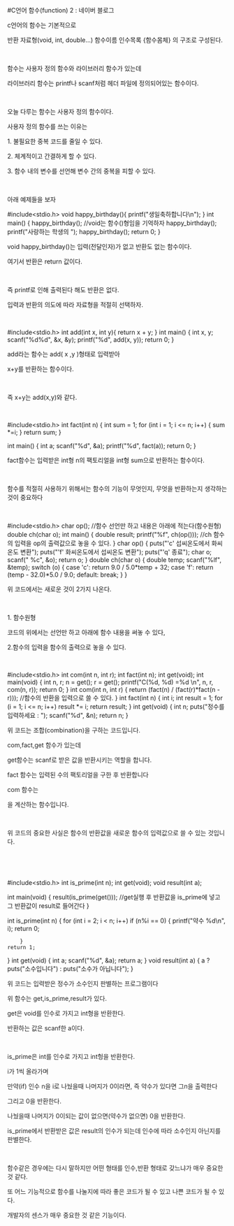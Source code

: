 #C언어 함수(function) 2 : 네이버 블로그
<div class="wrap_rabbit pcol2 _param(1) _postViewArea221521725259" id="post-view221521725259">
<!-- Rabbit HTML --><div class="se-viewer se-theme-default" lang="ko-KR">
<!-- SE_DOC_HEADER_END -->
<div class="se-main-container">
<div class="se-component se-text se-l-default" id="SE-40f8aa43-851d-40f7-97e6-4f924681ab81">
<div class="se-component-content">
<div class="se-section se-section-text se-l-default">
<div class="se-module se-module-text"><!-- SE-TEXT { --><p class="se-text-paragraph se-text-paragraph-align-" id="SE-085d00d3-4c28-4364-8ea4-b9878ce1520c" style=""><span class="se-fs- se-ff-" id="SE-e8a9f48e-c1ee-48e5-9f64-e03c35a3397c" style="">c언어의 함수는 기본적으로</span></p><!-- } SE-TEXT --><!-- SE-TEXT { --><p class="se-text-paragraph se-text-paragraph-align-" id="SE-f1f91a76-75b7-4289-9dd7-c4764074ab36" style=""><span class="se-fs- se-ff-" id="SE-ed082aa0-17f8-468d-80a7-a1785a5a57f3" style="">반환 자료형(void, int, double...) 함수이름 인수목록 {함수몸체} 의 구조로 구성된다.</span></p><!-- } SE-TEXT --><!-- SE-TEXT { --><p class="se-text-paragraph se-text-paragraph-align-" id="SE-7d68cab0-6d95-4603-8e5e-08daf0306646" style=""><span class="se-fs- se-ff-" id="SE-544d358a-0302-4203-a033-971f6376416a" style="">​</span></p><!-- } SE-TEXT --><!-- SE-TEXT { --><p class="se-text-paragraph se-text-paragraph-align-" id="SE-adfabbfa-ab41-4c7a-a23a-7b52ffe42699" style=""><span class="se-fs- se-ff-" id="SE-d5415402-3fb9-4ea6-9a28-97677032494f" style="">함수는 사용자 정의 함수와 라이브러리 함수가 있는데</span></p><!-- } SE-TEXT --><!-- SE-TEXT { --><p class="se-text-paragraph se-text-paragraph-align-" id="SE-09928420-15c8-4db6-a0f1-4090778af87f" style=""><span class="se-fs- se-ff-" id="SE-171c0327-2e01-42d9-b8a7-bff160ba18ae" style="">라이브러리 함수는 printf나 scanf처럼 헤더 파일에 정의되어있는 함수이다.</span></p><!-- } SE-TEXT --><!-- SE-TEXT { --><p class="se-text-paragraph se-text-paragraph-align-" id="SE-23143dcc-b414-4e15-8503-c09d0de57e3a" style=""><span class="se-fs- se-ff-" id="SE-87dab270-7bc1-4ede-9ee5-f61389052fc4" style="">​</span></p><!-- } SE-TEXT --><!-- SE-TEXT { --><p class="se-text-paragraph se-text-paragraph-align-" id="SE-8262fb68-34b3-4aad-9824-83f061c33bbf" style=""><span class="se-fs- se-ff-" id="SE-d96a86c9-ee25-4ceb-a0ea-d4f0438f16ad" style="">오늘 다루는 함수는 사용자 정의 함수이다.</span></p><!-- } SE-TEXT --><!-- SE-TEXT { --><p class="se-text-paragraph se-text-paragraph-align-" id="SE-a5296187-08b0-43a4-a64f-46af79ce95ec" style=""><span class="se-fs- se-ff-" id="SE-6f2607ba-e9c5-493a-a2cd-52ca068ce9aa" style="">사용자 정의 함수를 쓰는 이유는</span></p><!-- } SE-TEXT --><!-- SE-TEXT { --><p class="se-text-paragraph se-text-paragraph-align-" id="SE-4b0ee6e3-4d12-4f96-8fd3-f117fa27e023" style=""><span class="se-fs- se-ff-" id="SE-1d4e7a40-8384-4542-8100-cb748ddaf9fb" style="">1. 불필요한 중복 코드를 줄일 수 있다.</span></p><!-- } SE-TEXT --><!-- SE-TEXT { --><p class="se-text-paragraph se-text-paragraph-align-" id="SE-60417a28-e62c-4a5b-ba69-b74f726ad3ad" style=""><span class="se-fs- se-ff-" id="SE-6c507642-0643-4f95-902e-197d18482bab" style="">2. 체계적이고 간결하게 할 수 있다.</span></p><!-- } SE-TEXT --><!-- SE-TEXT { --><p class="se-text-paragraph se-text-paragraph-align-" id="SE-280bfa73-0252-4005-9ece-5c7425aee9e5" style=""><span class="se-fs- se-ff-" id="SE-46edf725-ff5e-44b9-9259-cdfd08d1b1ef" style="">3. 함수 내의 변수를 선언해 변수 간의 중복을 피할 수 있다.</span></p><!-- } SE-TEXT --><!-- SE-TEXT { --><p class="se-text-paragraph se-text-paragraph-align-" id="SE-b0c63f4d-f823-415c-ba93-77bb7e181d3c" style=""><span class="se-fs- se-ff-" id="SE-6add96dc-f4e6-441a-bb25-164234d2e9ff" style="">​</span></p><!-- } SE-TEXT --><!-- SE-TEXT { --><p class="se-text-paragraph se-text-paragraph-align-" id="SE-d9cf5ea6-11ae-4a96-ad36-d4d175b62ac2" style=""><span class="se-fs- se-ff-" id="SE-93ec9695-cd1c-4900-aa50-2109bd147bbb" style="">아래 예제들을 보자</span></p><!-- } SE-TEXT --></div>
</div>
</div>
</div> <div class="se-component se-code se-l-default" id="SE-efca9aa8-1c28-4ab0-8f0c-109e75b8ec01">
<div class="se-component-content">
<div class="se-section se-section-code se-l-default">
<div class="se-module se-module-code se-fs-fs13">
<div class="se-code-source">
<div class="__se_code_view language-javascript">#include&lt;stdio.h&gt;
void happy_birthday(){
	printf("생일축하합니다\n");
}
int main() {
	happy_birthday(); //void는 함수()형임을 기억하자
	happy_birthday();
	printf("사랑하는 학생의 ");
	happy_birthday();
	return 0;
}</div>
</div>
</div>
</div>
</div>
<script class="__se_module_data" data-module='{"type":"v2_code", "id" : "SE-efca9aa8-1c28-4ab0-8f0c-109e75b8ec01"}' type="text/data"></script>
</div> <div class="se-component se-text se-l-default" id="SE-ed6c3c1b-941a-4ae4-b2c4-79264c991d29">
<div class="se-component-content">
<div class="se-section se-section-text se-l-default">
<div class="se-module se-module-text"><!-- SE-TEXT { --><p class="se-text-paragraph se-text-paragraph-align-" id="SE-f29bb2dc-0570-4d68-9a56-652fa389f645" style=""><span class="se-fs- se-ff-" id="SE-a9f4f462-dca9-4777-adc5-7cb2c0333880" style="">void happy_birthday()는 입력(전달인자)가 없고 반환도 없는 함수이다.</span></p><!-- } SE-TEXT --><!-- SE-TEXT { --><p class="se-text-paragraph se-text-paragraph-align-" id="SE-95101baf-f55d-43ce-8cb7-d7e55ddd6ed1" style=""><span class="se-fs- se-ff-" id="SE-e3685d96-3615-4865-a2f8-f860c4f88f11" style="">여기서 반환은 return 값이다.</span></p><!-- } SE-TEXT --><!-- SE-TEXT { --><p class="se-text-paragraph se-text-paragraph-align-" id="SE-ef91af2b-7f5f-4939-868c-9501002594da" style=""><span class="se-fs- se-ff-" id="SE-c00d2b37-2f39-42b7-b89e-ff8d0b98cc28" style="">​</span></p><!-- } SE-TEXT --><!-- SE-TEXT { --><p class="se-text-paragraph se-text-paragraph-align-" id="SE-8bc650b4-a0dd-4578-ac51-71bdbfe5d2a5" style=""><span class="se-fs- se-ff-" id="SE-9b05c26c-0330-46ff-8fd0-29554db926b0" style="">즉 printf로 인해 출력된다 해도 반환은 없다.</span></p><!-- } SE-TEXT --><!-- SE-TEXT { --><p class="se-text-paragraph se-text-paragraph-align-" id="SE-d2476c82-d186-4d25-829b-199bcc88ee8e" style=""><span class="se-fs- se-ff-" id="SE-c864465a-f3d1-4c85-b45f-307673231ca7" style="">입력과 반환의 의도에 따라 자료형을 적절히 선택하자.</span></p><!-- } SE-TEXT --><!-- SE-TEXT { --><p class="se-text-paragraph se-text-paragraph-align-" id="SE-6a106cfb-1714-4fe7-9012-116c40f2c31e" style=""><span class="se-fs- se-ff-" id="SE-7b20d9db-8af5-4ec6-ac47-942c0add24f6" style="">​</span></p><!-- } SE-TEXT --></div>
</div>
</div>
</div> <div class="se-component se-code se-l-default" id="SE-2df2a1fe-d732-44e8-9634-2e38d90cb92f">
<div class="se-component-content">
<div class="se-section se-section-code se-l-default">
<div class="se-module se-module-code se-fs-fs13">
<div class="se-code-source">
<div class="__se_code_view language-javascript">#include&lt;stdio.h&gt;
int add(int x, int y){
	return x + y;
}
int main() {
	int x, y;
	scanf("%d%d", &amp;x, &amp;y);
	printf("%d", add(x, y));
	return 0;
}
</div>
</div>
</div>
</div>
</div>
<script class="__se_module_data" data-module='{"type":"v2_code", "id" : "SE-2df2a1fe-d732-44e8-9634-2e38d90cb92f"}' type="text/data"></script>
</div> <div class="se-component se-text se-l-default" id="SE-564736fc-556f-4f89-a2a1-1e8f7b29697f">
<div class="se-component-content">
<div class="se-section se-section-text se-l-default">
<div class="se-module se-module-text"><!-- SE-TEXT { --><p class="se-text-paragraph se-text-paragraph-align-" id="SE-badff828-4dfc-4f0d-95f4-83693ad4e9d8" style=""><span class="se-fs- se-ff-" id="SE-42298666-7089-40e1-b58b-76734f8bc058" style="">add라는 함수는 add(  x ,y  )형태로 입력받아</span></p><!-- } SE-TEXT --><!-- SE-TEXT { --><p class="se-text-paragraph se-text-paragraph-align-" id="SE-cb7be066-0e5d-4b9d-b861-cf3e50bdc654" style=""><span class="se-fs- se-ff-" id="SE-555fef95-88b4-4ada-90e7-a1412c41cf18" style="">x+y를 반환하는 함수이다.</span></p><!-- } SE-TEXT --><!-- SE-TEXT { --><p class="se-text-paragraph se-text-paragraph-align-" id="SE-4d2c4f08-2d3d-4644-99c7-aaaebbfdae7e" style=""><span class="se-fs- se-ff-" id="SE-ed5af18f-fccc-44c6-9948-7c4dc6d78c68" style="">​</span></p><!-- } SE-TEXT --><!-- SE-TEXT { --><p class="se-text-paragraph se-text-paragraph-align-" id="SE-a604a049-3a2b-4945-9ccc-51546916d8c2" style=""><span class="se-fs- se-ff-" id="SE-c35d88a2-5b22-41fd-afcb-ab0573a76844" style="">즉 x+y는 add(x,y)와 같다.</span></p><!-- } SE-TEXT --><!-- SE-TEXT { --><p class="se-text-paragraph se-text-paragraph-align-" id="SE-6c34d3fb-a7aa-4b87-9e0d-8e58be283762" style=""><span class="se-fs- se-ff-" id="SE-4014a909-47df-40e2-b896-52d37ef14b3f" style="">​</span></p><!-- } SE-TEXT --></div>
</div>
</div>
</div> <div class="se-component se-code se-l-default" id="SE-e5e19a3f-7627-42da-a5e7-e882a7fb0487">
<div class="se-component-content">
<div class="se-section se-section-code se-l-default">
<div class="se-module se-module-code se-fs-fs13">
<div class="se-code-source">
<div class="__se_code_view language-javascript">#include&lt;stdio.h&gt;
int fact(int n) {
	int sum = 1;
	for (int i = 1; i &lt;= n; i++)
	{
		sum *=i;
	}
	return sum;
}

int main() {
	int a;
	scanf("%d", &amp;a);
	printf("%d", fact(a));
	return 0;
}</div>
</div>
</div>
</div>
</div>
<script class="__se_module_data" data-module='{"type":"v2_code", "id" : "SE-e5e19a3f-7627-42da-a5e7-e882a7fb0487"}' type="text/data"></script>
</div> <div class="se-component se-text se-l-default" id="SE-2fea5cb8-a669-4161-a713-26e6746e2797">
<div class="se-component-content">
<div class="se-section se-section-text se-l-default">
<div class="se-module se-module-text"><!-- SE-TEXT { --><p class="se-text-paragraph se-text-paragraph-align-" id="SE-afbc84a2-761f-4801-b8b9-80b2563a2d28" style=""><span class="se-fs- se-ff-" id="SE-c626f63e-d8dd-4da4-a9e8-888c5de10489" style="">fact함수는 입력받은 int형 n의 팩토리얼을 int형 sum으로 반환하는 함수이다.</span></p><!-- } SE-TEXT --><!-- SE-TEXT { --><p class="se-text-paragraph se-text-paragraph-align-" id="SE-9364e211-f3a1-48c1-886a-089ac0cb3da7" style=""><span class="se-fs- se-ff-" id="SE-f0ccc8c3-8de4-4c1b-a656-942eb57932f3" style="">​</span></p><!-- } SE-TEXT --><!-- SE-TEXT { --><p class="se-text-paragraph se-text-paragraph-align-" id="SE-ae9e630e-5805-4c51-a433-23c768132a0f" style=""><span class="se-fs- se-ff-" id="SE-b7fe2ece-3db1-42df-a9bc-f4dea572dd45" style="">함수를 적절히 사용하기 위해서는 함수의 기능이 무엇인지, 무엇을 반환하는지 생각하는 것이 중요하다</span></p><!-- } SE-TEXT --><!-- SE-TEXT { --><p class="se-text-paragraph se-text-paragraph-align-" id="SE-dcf7f40b-26f4-4fdd-8739-f90ff49de57e" style=""><span class="se-fs- se-ff-" id="SE-4d436ef3-2e38-4363-b67d-6e7c82c00b5d" style="">​</span></p><!-- } SE-TEXT --></div>
</div>
</div>
</div> <div class="se-component se-code se-l-default" id="SE-b623d0ab-8eb0-477e-9acb-80dc3226140c">
<div class="se-component-content">
<div class="se-section se-section-code se-l-default">
<div class="se-module se-module-code se-fs-fs13">
<div class="se-code-source">
<div class="__se_code_view language-javascript">#include&lt;stdio.h&gt;
char op(); //함수 선언만 하고 내용은 아래에 적는다(함수원형)
double ch(char o);
int main() {
	double result;
	printf("%f", ch(op())); //ch 함수의 입력을 op의 출력값으로 놓을 수 있다.
}
char op() {
	puts("'c' 섭씨온도에서 화씨온도 변환");
	puts("'f' 화씨온도에서 섭씨온도 변환");
	puts("'q' 종료");
	char o;
	scanf(" %c", &amp;o);
	return o;
}
double ch(char o) {
	double temp;
	scanf("%lf", &amp;temp);
	switch (o)
	{
	case 'c':
		return 9.0 / 5.0*temp + 32;
	case 'f':
		return (temp - 32.0)*5.0 / 9.0;
	default:
		break;
	}
}</div>
</div>
</div>
</div>
</div>
<script class="__se_module_data" data-module='{"type":"v2_code", "id" : "SE-b623d0ab-8eb0-477e-9acb-80dc3226140c"}' type="text/data"></script>
</div> <div class="se-component se-text se-l-default" id="SE-2ce65db5-27f8-4410-899c-71f7d13896f0">
<div class="se-component-content">
<div class="se-section se-section-text se-l-default">
<div class="se-module se-module-text"><!-- SE-TEXT { --><p class="se-text-paragraph se-text-paragraph-align-" id="SE-af21fd06-7dbf-4203-a528-0e1aebfb3910" style=""><span class="se-fs- se-ff-" id="SE-6fa359d4-e81b-4248-84d6-83f0f93eb7a7" style="">위 코드에서는 새로운 것이 2가지 나온다.</span></p><!-- } SE-TEXT --><!-- SE-TEXT { --><p class="se-text-paragraph se-text-paragraph-align-" id="SE-126f0894-8ed7-4458-94d5-ab98d832dafa" style=""><span class="se-fs- se-ff-" id="SE-936cec60-8f8c-420f-99e0-3dd88ae61029" style="">​</span></p><!-- } SE-TEXT --><!-- SE-TEXT { --><p class="se-text-paragraph se-text-paragraph-align-" id="SE-abaf4865-df28-4559-baad-2fc466880510" style=""><span class="se-fs- se-ff-" id="SE-ae4afb17-0c53-4f3c-960a-d415707c686a" style="">1. 함수원형</span></p><!-- } SE-TEXT --><!-- SE-TEXT { --><p class="se-text-paragraph se-text-paragraph-align-" id="SE-991b1e63-d21e-42ce-b637-3d069ec5abee" style=""><span class="se-fs- se-ff-" id="SE-efe9619e-6e81-4904-9d5d-e8ed601f31a8" style="">코드의 위에서는 선언만 하고 아래에 함수 내용을 써놓 수 있다,</span></p><!-- } SE-TEXT --><!-- SE-TEXT { --><p class="se-text-paragraph se-text-paragraph-align-" id="SE-272fca51-3f86-41c9-a125-08893308d431" style=""><span class="se-fs- se-ff-" id="SE-6024828a-7307-434d-a862-34af0365066b" style="">2.함수의 입력을 함수의 출력으로 놓을 수 있다.</span></p><!-- } SE-TEXT --><!-- SE-TEXT { --><p class="se-text-paragraph se-text-paragraph-align-" id="SE-2db862dc-2303-4424-9d67-b84f6cfece24" style=""><span class="se-fs- se-ff-" id="SE-de60a6e2-113b-452c-af75-4e7d638843b5" style="">​</span></p><!-- } SE-TEXT --></div>
</div>
</div>
</div> <div class="se-component se-code se-l-default" id="SE-48e92331-5d9e-4529-b7b9-a41290afe8d1">
<div class="se-component-content">
<div class="se-section se-section-code se-l-default">
<div class="se-module se-module-code se-fs-fs13">
<div class="se-code-source">
<div class="__se_code_view language-javascript">#include&lt;stdio.h&gt;
int com(int n, int r);
int fact(int n);
int get(void);
int main(void) {
	int n, r;
	n = get();
	r = get();
	printf("C(%d, %d) =%d \n", n, r, com(n, r));
	return 0;
}
int com(int n, int r) {
	return (fact(n) / (fact(r)*fact(n - r))); //함수의 반환을 입력으로 쓸 수 있다.
}
int fact(int n) {
	int i;
	int result = 1;
	for (i = 1; i &lt;= n; i++)
		result *= i;
	return result;
}
int get(void) {
	int n;
	puts("정수를 입력하세요 : ");
	scanf("%d", &amp;n);
	return n;
}</div>
</div>
</div>
</div>
</div>
<script class="__se_module_data" data-module='{"type":"v2_code", "id" : "SE-48e92331-5d9e-4529-b7b9-a41290afe8d1"}' type="text/data"></script>
</div> <div class="se-component se-text se-l-default" id="SE-ac24ae00-4349-46ec-bb9b-ea93b56db870">
<div class="se-component-content">
<div class="se-section se-section-text se-l-default">
<div class="se-module se-module-text"><!-- SE-TEXT { --><p class="se-text-paragraph se-text-paragraph-align-" id="SE-978e1e81-5afb-4e94-b10a-7279e0e29c09" style=""><span class="se-fs- se-ff-" id="SE-a60854cf-c5e3-4c56-bdcc-08218d624aa3" style="">위 코드는 조합(</span><span class="se-fs-fs16 se-ff-system se-style-unset" id="SE-d135e086-3c2a-4947-977f-c8edddb12929" style="color:#222222;background-color:#ffffff;">combination)을 구하는 코드입니다.</span></p><!-- } SE-TEXT --><!-- SE-TEXT { --><p class="se-text-paragraph se-text-paragraph-align-" id="SE-2c1a95dc-862e-4aee-a88d-87f443fb8600" style=""><span class="se-fs-fs16 se-ff-system se-style-unset" id="SE-a2dd5d77-29a7-4b57-b5a6-54e73efff8fc" style="color:#222222;background-color:#ffffff;">com,fact,get 함수가 있는데</span></p><!-- } SE-TEXT --><!-- SE-TEXT { --><p class="se-text-paragraph se-text-paragraph-align-" id="SE-267c4992-eaee-470c-85ab-d2c46d261d65" style=""><span class="se-fs-fs16 se-ff-system se-style-unset" id="SE-f48dd903-900e-47ec-85fd-c05aa05c85e8" style="color:#222222;background-color:#ffffff;">get함수는 scanf로 받은 값을 반환시키는 역할을 합니다.</span></p><!-- } SE-TEXT --><!-- SE-TEXT { --><p class="se-text-paragraph se-text-paragraph-align-" id="SE-b5e423e1-9d61-4185-8f13-d4264185bb4d" style=""><span class="se-fs-fs16 se-ff-system se-style-unset" id="SE-a2f0bc31-336a-42a5-87c1-cd4c68ff1431" style="color:#222222;background-color:#ffffff;">fact 함수는 입력된 수의 팩토리얼을 구한 후 반환합니다</span></p><!-- } SE-TEXT --><!-- SE-TEXT { --><p class="se-text-paragraph se-text-paragraph-align-" id="SE-bc6bccba-a73a-4ac9-a1e4-f731345542ce" style=""><span class="se-fs-fs16 se-ff-system se-style-unset" id="SE-44cca4dc-41cc-4738-b5c7-3fd202d46426" style="color:#222222;background-color:#ffffff;">com 함수는 </span></p><!-- } SE-TEXT --></div>
</div>
</div>
</div> <div class="se-component se-formula se-l-default" id="SE-e91336b2-e9c0-4da4-b9e2-8ce6509bf887">
<div class="se-component-content">
<div class="se-section se-section-formula se-l-default se-section-align-">
<div class="se-module se-module-formula __se_formula"></div>
</div>
</div>
<script class="__se_module_data" data-module='{"type":"v2_formula", "id" :"SE-e91336b2-e9c0-4da4-b9e2-8ce6509bf887", "data" : { "fontSizeCode" : "fs15", "html": "\u003Cdiv class=\"lama-viewer\" style=\"font-size: 15px;\"\u003E\u003Cdiv class=\"mq-math-mode-wrapper\"\u003E\u003Cdiv class=\"mq-math-mode\" style=\"display: block;\"\u003E\u003Cspan class=\"mq-selectable\"\u003E$\\frac{n!}{r!\\left(n-r\\right)!}$\u003C/span\u003E\u003Cspan class=\"mq-root-block mq-hasCursor\"\u003E\u003Cspan class=\"mq-fraction mq-non-leaf\"\u003E\u003Cspan class=\"mq-numerator\"\u003E\u003Cvar\u003En\u003C/var\u003E\u003Cspan\u003E!\u003C/span\u003E\u003C/span\u003E\u003Cspan class=\"mq-divider\"\u003E\u003C/span\u003E\u003Cspan class=\"mq-denominator\"\u003E\u003Cvar\u003Er\u003C/var\u003E\u003Cspan\u003E!\u003C/span\u003E\u003Cspan class=\"mq-non-leaf\"\u003E\u003Cspan class=\"mq-scaled mq-paren\" style=\"transform: scale(0.993237, 1.15942);\"\u003E(\u003C/span\u003E\u003Cspan class=\"mq-non-leaf\"\u003E\u003Cvar\u003En\u003C/var\u003E\u003Cspan class=\"mq-binary-operator\"\u003E−\u003C/span\u003E\u003Cvar\u003Er\u003C/var\u003E\u003C/span\u003E\u003Cspan class=\"mq-scaled mq-paren\" style=\"transform: scale(0.993237, 1.15942);\"\u003E)\u003C/span\u003E\u003C/span\u003E\u003Cspan\u003E!\u003C/span\u003E\u003C/span\u003E\u003Cspan style=\"display:inline-block;width:0\"\u003E​\u003C/span\u003E\u003C/span\u003E\u003Cspan class=\"mq-cursor\"\u003E​\u003C/span\u003E\u003C/span\u003E\u003C/div\u003E\u003C/div\u003E\u003C/div\u003E", "thumbnail" : {"@ctype":"thumbnail","src":"https://blogfiles.pstatic.net/MjAxOTA0MjRfMTM5/MDAxNTU2MDk2NzE1NDA2.4GAoOwqwU_WJRRuG_x7xX9OIFt_I1InLcFe1OlOiRtwg.v8OI4c7qfzofO5D5Ok0OJMaQsWdGVetTy3aPTjjiqPgg.PNG.dls32208/modifiedImg0.png","width":102,"height":81} }}' type="text/data"></script>
</div> <div class="se-component se-text se-l-default" id="SE-57443b46-53c3-4cd8-a661-51c3910049a5">
<div class="se-component-content">
<div class="se-section se-section-text se-l-default">
<div class="se-module se-module-text"><!-- SE-TEXT { --><p class="se-text-paragraph se-text-paragraph-align-" id="SE-5d26fe4c-3db1-460b-8f5f-463ccdefa358" style=""><span class="se-fs-fs16 se-ff-system se-style-unset" id="SE-1490fe85-2d1b-4984-b033-78c59c2f3359" style="color:#222222;background-color:#ffffff;">을 계산하는 함수입니다.</span></p><!-- } SE-TEXT --><!-- SE-TEXT { --><p class="se-text-paragraph se-text-paragraph-align-" id="SE-e866d02e-29cf-4203-84f1-d82baa05dac1" style=""><span class="se-fs-fs16 se-ff-system se-style-unset" id="SE-1ea29487-7523-4528-a745-196823edfce5" style="color:#222222;background-color:#ffffff;">​</span></p><!-- } SE-TEXT --><!-- SE-TEXT { --><p class="se-text-paragraph se-text-paragraph-align-" id="SE-3443836d-d8fa-4030-937e-5af45e0edf40" style=""><span class="se-fs-fs16 se-ff-system se-style-unset" id="SE-e6c48956-e2d5-4b0d-994d-0ca521d4baed" style="color:#222222;background-color:#ffffff;">위 코드의 중요한 사실은 함수의 반환값을 새로운 함수의 입력값으로 쓸 수 있는 것입니다.</span></p><!-- } SE-TEXT --><!-- SE-TEXT { --><p class="se-text-paragraph se-text-paragraph-align-" id="SE-fa67674f-9644-4f6b-b96a-32b3d55e60a4" style=""><span class="se-fs-fs16 se-ff-system se-style-unset" id="SE-6018d2a8-fe5d-4b5f-abe8-e1c072ce9781" style="color:#222222;background-color:#ffffff;">​</span></p><!-- } SE-TEXT --><!-- SE-TEXT { --><p class="se-text-paragraph se-text-paragraph-align-" id="SE-385f9719-1cd2-4088-80b6-f927b20dc9d5" style=""><span class="se-fs-fs16 se-ff-system se-style-unset" id="SE-ba30b7ea-8e4f-4a01-8830-dab84bf0e85d" style="color:#222222;background-color:#ffffff;">​</span></p><!-- } SE-TEXT --></div>
</div>
</div>
</div> <div class="se-component se-code se-l-default" id="SE-a995bc90-2dcb-4b2e-b2f1-0ad6679a26af">
<div class="se-component-content">
<div class="se-section se-section-code se-l-default">
<div class="se-module se-module-code se-fs-fs13">
<div class="se-code-source">
<div class="__se_code_view language-javascript">#include&lt;stdio.h&gt;
int is_prime(int n);
int get(void);
void result(int a);

int main(void) {
	result(is_prime(get())); //get실행 후 반환값을 is_prime에 넣고 그 반환값이 result로 들어간다
}

int is_prime(int n) {
	for (int i = 2; i &lt; n; i++)
		if (n%i == 0) {
			printf("약수 %d\n", i);
			return 0;

		}
	return 1;
}
int get(void) {
	int a;
	scanf("%d", &amp;a);
	return a;
}
void result(int a) {
	a ? puts("소수입니다") : puts("소수가 아닙니다");
}</div>
</div>
</div>
</div>
</div>
<script class="__se_module_data" data-module='{"type":"v2_code", "id" : "SE-a995bc90-2dcb-4b2e-b2f1-0ad6679a26af"}' type="text/data"></script>
</div> <div class="se-component se-text se-l-default" id="SE-19b242d4-a941-49ac-9a32-ef0923a7f204">
<div class="se-component-content">
<div class="se-section se-section-text se-l-default">
<div class="se-module se-module-text"><!-- SE-TEXT { --><p class="se-text-paragraph se-text-paragraph-align-" id="SE-7df4dbdb-3ec8-4efe-af49-c1829832b3aa" style=""><span class="se-fs-fs16 se-ff-system se-style-unset" id="SE-69140582-b500-4c99-bddf-9efbf98fdb5e" style="color:#222222;background-color:#ffffff;">위 코드는 입력받은 정수가 소수인지 판별하는 프로그램이다</span></p><!-- } SE-TEXT --><!-- SE-TEXT { --><p class="se-text-paragraph se-text-paragraph-align-" id="SE-bd217472-2193-407d-9d72-8bbf3be105d5" style=""><span class="se-fs-fs16 se-ff-system se-style-unset" id="SE-200157d6-097e-421d-a029-5b74e3dba817" style="color:#222222;background-color:#ffffff;">위 함수는 get,is_prime,result가 있다.</span></p><!-- } SE-TEXT --><!-- SE-TEXT { --><p class="se-text-paragraph se-text-paragraph-align-" id="SE-7982ad2b-d5d9-43bb-8f12-7f70d9f995af" style=""><span class="se-fs-fs16 se-ff-system se-style-unset" id="SE-f12c2b0e-939f-4597-9938-961b9b935e9f" style="color:#222222;background-color:#ffffff;">get은 void를 인수로 가지고 int형을 반환한다.</span></p><!-- } SE-TEXT --><!-- SE-TEXT { --><p class="se-text-paragraph se-text-paragraph-align-" id="SE-9d916a9b-e159-463c-a8e9-87ae4367cc89" style=""><span class="se-fs-fs16 se-ff-system se-style-unset" id="SE-19e6b01c-64fd-4b0f-b4a0-6b89892093f1" style="color:#222222;background-color:#ffffff;">반환하는 값은 scanf한 a이다.</span></p><!-- } SE-TEXT --><!-- SE-TEXT { --><p class="se-text-paragraph se-text-paragraph-align-" id="SE-79fc09a6-b791-42df-b3b4-38005daed778" style=""><span class="se-fs-fs16 se-ff-system se-style-unset" id="SE-cc6e5e3f-75bd-4c6a-8143-d20ddf036506" style="color:#222222;background-color:#ffffff;">​</span></p><!-- } SE-TEXT --><!-- SE-TEXT { --><p class="se-text-paragraph se-text-paragraph-align-" id="SE-32c1d8e6-d76a-43a0-b8d3-5cfccd8de16e" style=""><span class="se-fs-fs16 se-ff-system se-style-unset" id="SE-1b3dae6b-94f1-4d5f-b0df-d87ee4c8f5bf" style="color:#222222;background-color:#ffffff;">is_prime은 int를 인수로 가지고 int헝을 반환한다.</span></p><!-- } SE-TEXT --><!-- SE-TEXT { --><p class="se-text-paragraph se-text-paragraph-align-" id="SE-56884af0-54df-477f-8bd4-f1023a14952d" style=""><span class="se-fs-fs16 se-ff-system se-style-unset" id="SE-c45681d9-7bd8-4d8b-9991-e46235bffb78" style="color:#222222;background-color:#ffffff;">i가 1씩 올라가며 </span></p><!-- } SE-TEXT --><!-- SE-TEXT { --><p class="se-text-paragraph se-text-paragraph-align-" id="SE-5d0fda82-d6b5-47a8-9348-e404880459f7" style=""><span class="se-fs-fs16 se-ff-system se-style-unset" id="SE-58c2e670-51bd-4254-8879-77fa7e6ca5cf" style="color:#222222;background-color:#ffffff;">만약(if) 인수 n을 i로 나눴을때 나머지가 0이라면, 즉 약수가 있다면 그n을 출력한다</span></p><!-- } SE-TEXT --><!-- SE-TEXT { --><p class="se-text-paragraph se-text-paragraph-align-" id="SE-8a33a20a-db53-47cb-9e7b-7aa43adeba17" style=""><span class="se-fs-fs16 se-ff-system se-style-unset" id="SE-49a4ef57-7219-43ff-b575-cf26fcd0db0a" style="color:#222222;background-color:#ffffff;">그리고 0을 반환한다.</span></p><!-- } SE-TEXT --><!-- SE-TEXT { --><p class="se-text-paragraph se-text-paragraph-align-" id="SE-437a60b3-414d-402d-a17f-e80d4fb3567f" style=""><span class="se-fs-fs16 se-ff-system se-style-unset" id="SE-6ba8f046-01f1-4db9-b0b5-72fd27be348e" style="color:#222222;background-color:#ffffff;">나눴을때 나머지가 0이되는 값이 없으면(약수가 없으면) 0을 반환한다.</span></p><!-- } SE-TEXT --><!-- SE-TEXT { --><p class="se-text-paragraph se-text-paragraph-align-" id="SE-ddc75304-5860-4719-848e-fedf25e41b82" style=""><span class="se-fs-fs16 se-ff-system se-style-unset" id="SE-dd8b5bfb-a7a6-45e2-98be-bdd22d126ae1" style="color:#222222;background-color:#ffffff;">is_prime에서 반환받은 값은 result의 인수가 되는데 인수에 따라 소수인지 아닌지를 판별한다.</span></p><!-- } SE-TEXT --><!-- SE-TEXT { --><p class="se-text-paragraph se-text-paragraph-align-" id="SE-1824e42e-99d4-4709-a839-bb152b9aa624" style=""><span class="se-fs-fs16 se-ff-system se-style-unset" id="SE-4c53d409-bd97-414e-8fe1-51a5fcf73abb" style="color:#222222;background-color:#ffffff;">​</span></p><!-- } SE-TEXT --><!-- SE-TEXT { --><p class="se-text-paragraph se-text-paragraph-align-" id="SE-042e7640-b414-4793-8aab-1613629cfb05" style=""><span class="se-fs-fs16 se-ff-system se-style-unset" id="SE-f8552f7d-2ef1-488e-bf45-917a12452d35" style="color:#222222;background-color:#ffffff;">함수같은 경우에는 다시 말하지만 어떤 형태를 인수,반환 형태로 갖느냐가 매우 중요한 것 같다.</span></p><!-- } SE-TEXT --><!-- SE-TEXT { --><p class="se-text-paragraph se-text-paragraph-align-" id="SE-b2eae8ca-6601-4674-b867-20b1c631d8da" style=""><span class="se-fs-fs16 se-ff-system se-style-unset" id="SE-5a65f514-891a-4100-abe6-93ff7102ee04" style="color:#222222;background-color:#ffffff;">또 어느 기능적으로 함수를 나눌지에 따라 좋은 코드가 될 수 있고 나쁜 코드가 될 수 있다.</span></p><!-- } SE-TEXT --><!-- SE-TEXT { --><p class="se-text-paragraph se-text-paragraph-align-" id="SE-d07e89da-27ce-405e-85d4-a9b6e74cec24" style=""><span class="se-fs-fs16 se-ff-system se-style-unset" id="SE-648462c7-c0b0-4690-9a3c-0ac8b156e7f2" style="color:#222222;background-color:#ffffff;">개발자의 센스가 매우 중요한 것 같은 기능이다. </span></p><!-- } SE-TEXT --><!-- SE-TEXT { --><p class="se-text-paragraph se-text-paragraph-align-" id="SE-54e94634-f32f-4571-a23a-e317278501bc" style=""><span class="se-fs-fs16 se-ff-system se-style-unset" id="SE-6586123e-9157-4598-b5b1-8a480d272b9f" style="color:#222222;background-color:#ffffff;">​</span></p><!-- } SE-TEXT --><!-- SE-TEXT { --><p class="se-text-paragraph se-text-paragraph-align-" id="SE-876fd7ea-6b58-424e-a2fc-bbe7680478a2" style=""><span class="se-fs-fs16 se-ff-system se-style-unset" id="SE-0df66013-a2bc-4aef-9097-d84b18f44333" style="color:#222222;background-color:#ffffff;">​</span></p><!-- } SE-TEXT --></div>
</div>
</div>
</div> </div>
</div>
</div>